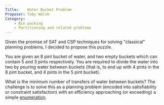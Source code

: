 ```yaml
---
Title:    Water Bucket Problem 
Proposer: Toby Walsh
Category: 
    - Bin packing
    - Partitioning and related problems
---
```



Given the promise of SAT and CSP techniques for solving "classical" planning problems, I decided to propose this puzzle.

You are given an 8 pint bucket of water, and two empty buckets which can contain 5 and 3 pints respectively. You are required to divide the water into two by pouring water between buckets (that is, to end up with 4 pints in the 8 pint bucket, and 4 pints in the 5 pint bucket).

What is the minimum number of transfers of water between buckets? The challenge is to solve this as a planning problem (encoded into satisfiability or constraint satisfaction) with an efficiency approaching (or exceeding) a simple [enumeration](models/enumerate.pl).

